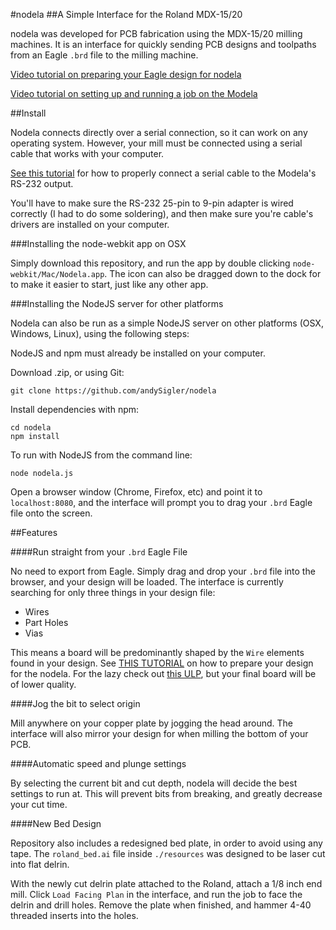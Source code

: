 #nodela
##A Simple Interface for the Roland MDX-15/20

nodela was developed for PCB fabrication using the MDX-15/20 milling machines. It is an interface for quickly sending PCB designs and toolpaths from an Eagle `.brd` file to the milling machine.

[Video tutorial on preparing your Eagle design for nodela](https://vimeo.com/119003450)

[Video tutorial on setting up and running a job on the Modela](https://vimeo.com/119725323)

##Install

Nodela connects directly over a serial connection, so it can work on any operating system. However, your mill must be connected using a serial cable that works with your computer.

[See this tutorial](http://progmatter.com/drupal/?q=node/2) for how to properly connect a serial cable to the Modela's RS-232 output.

You'll have to make sure the RS-232 25-pin to 9-pin adapter is wired correctly (I had to do some soldering), and then make sure you're cable's drivers are installed on your computer.

###Installing the node-webkit app on OSX

Simply download this repository, and run the app by double clicking `node-webkit/Mac/Nodela.app`. The icon can also be dragged down to the dock for to make it easier to start, just like any other app.

###Installing the NodeJS server for other platforms

Nodela can also be run as a simple NodeJS server on other platforms (OSX, Windows, Linux), using the following steps:

NodeJS and npm must already be installed on your computer.

Download  .zip, or using Git:
```
git clone https://github.com/andySigler/nodela
```
Install dependencies with npm:
```
cd nodela
npm install
```
To run with NodeJS from the command line:
```
node nodela.js
```
Open a browser window (Chrome, Firefox, etc) and point it to `localhost:8080`, and the interface will prompt you to drag your `.brd` Eagle file onto the screen.

##Features

####Run straight from your `.brd` Eagle File

No need to export from Eagle. Simply drag and drop your `.brd` file into the browser, and your design will be loaded. The interface is currently searching for only three things in your design file:

 - Wires
 - Part Holes
 - Vias

This means a board will be predominantly shaped by the `Wire` elements found in your design. See [THIS TUTORIAL](https://vimeo.com/119003450) on how to prepare your design for the nodela. For the lazy check out [this ULP](http://mlab.taik.fi/paja/?p=1874), but your final board will be of lower quality.

####Jog the bit to select origin

Mill anywhere on your copper plate by jogging the head around. The interface will also mirror your design for when milling the bottom of your PCB.

####Automatic speed and plunge settings

By selecting the current bit and cut depth, nodela will decide the best settings to run at. This will prevent bits from breaking, and greatly decrease your cut time.

####New Bed Design

Repository also includes a redesigned bed plate, in order to avoid using any tape. The `roland_bed.ai` file inside `./resources` was designed to be laser cut into flat delrin.

With the newly cut delrin plate attached to the Roland, attach a 1/8 inch end mill. Click `Load Facing Plan` in the interface, and run the job to face the delrin and drill holes. Remove the plate when finished, and hammer 4-40 threaded inserts into the holes.